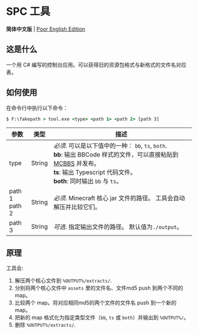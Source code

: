 # SPC 工具

**简体中文版** | [Poor English Edition](./README.md)

## 这是什么

一个用 C# 编写的控制台应用。可以获得旧的资源包格式与新格式的文件名对应表。

## 如何使用

在命令行中执行以下命令：

```cmd
$ F:\fakepath > tool.exe <type> <path 1> <path 2> [path 3]
```

<!-- Awful table -->

| 参数               | 类型   | 描述                                                                                                                                                                                                                        |
| ------------------ | ------ | --------------------------------------------------------------------------------------------------------------------------------------------------------------------------------------------------------------------------- |
| type               | String | _必须_. 可以是以下值中的一种： `bb`, `ts`, `both`. <br> **bb**: 输出 BBCode 样式的文件，可以直接粘贴到 [MCBBS](http://www.mcbbs.net) 并发布。 <br> **ts**: 输出 Typescript 代码文件。<br> **both**: 同时输出 `bb` 与 `ts`。 |
| path 1 <br> path 2 | String | _必须_. Minecraft 核心 jar 文件的路径。 工具会自动解压并比较它们。                                                                                                                                                          |
| path 3             | String | _可选_. 指定输出文件的路径。 默认值为`./output`。                                                                                                                                                                           |

## 原理

工具会:

1.  解压两个核心文件到 `%OUTPUT%/extracts/`.
1.  分别将两个核心文件中 `assets` 里的文件名、文件md5 push 到两个不同的 map。
1.  比较两个 map。将对应相同md5的两个文件的文件名 push 到一个新的 map。
1.  把新的 map 格式化为指定类型文件（`bb`, `ts` 或 `both`）并输出到 `%OUTPUT%/`。
1.  删除 `%OUTPUT%/extracts/`.
